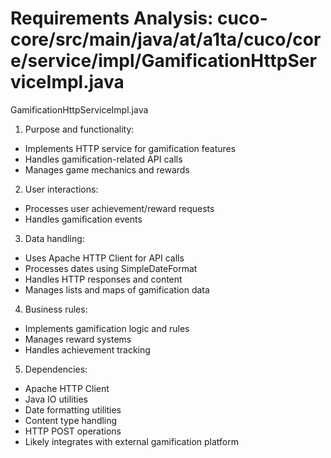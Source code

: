# Requirements Analysis: cuco-core/src/main/java/at/a1ta/cuco/core/service/impl/GamificationHttpServiceImpl.java

GamificationHttpServiceImpl.java
1. Purpose and functionality:
- Implements HTTP service for gamification features
- Handles gamification-related API calls
- Manages game mechanics and rewards

2. User interactions:
- Processes user achievement/reward requests
- Handles gamification events

3. Data handling:
- Uses Apache HTTP Client for API calls
- Processes dates using SimpleDateFormat
- Handles HTTP responses and content
- Manages lists and maps of gamification data

4. Business rules:
- Implements gamification logic and rules
- Manages reward systems
- Handles achievement tracking

5. Dependencies:
- Apache HTTP Client
- Java IO utilities
- Date formatting utilities
- Content type handling
- HTTP POST operations
- Likely integrates with external gamification platform